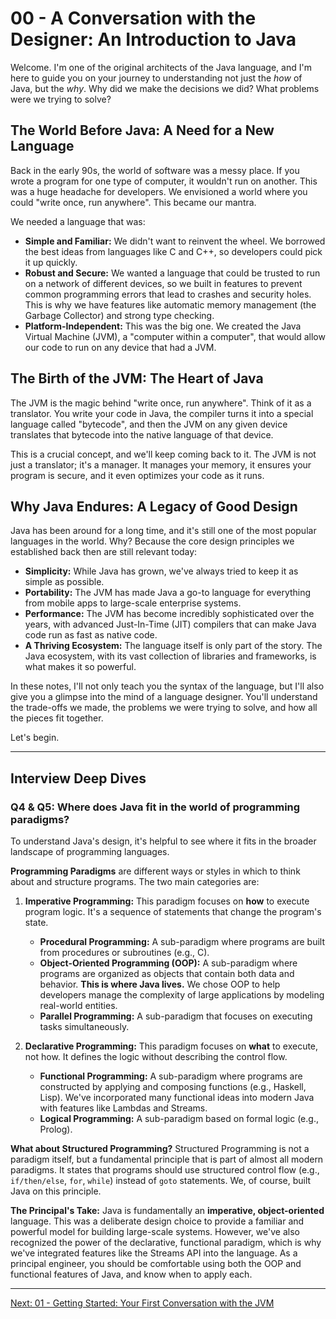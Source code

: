 # 00 - A Conversation with the Designer: An Introduction to Java

Welcome. I'm one of the original architects of the Java language, and I'm here to guide you on your journey to understanding not just the *how* of Java, but the *why*. Why did we make the decisions we did? What problems were we trying to solve?

## The World Before Java: A Need for a New Language

Back in the early 90s, the world of software was a messy place. If you wrote a program for one type of computer, it wouldn't run on another. This was a huge headache for developers. We envisioned a world where you could "write once, run anywhere". This became our mantra.

We needed a language that was:
*   **Simple and Familiar:** We didn't want to reinvent the wheel. We borrowed the best ideas from languages like C and C++, so developers could pick it up quickly.
*   **Robust and Secure:** We wanted a language that could be trusted to run on a network of different devices, so we built in features to prevent common programming errors that lead to crashes and security holes. This is why we have features like automatic memory management (the Garbage Collector) and strong type checking.
*   **Platform-Independent:** This was the big one. We created the Java Virtual Machine (JVM), a "computer within a computer", that would allow our code to run on any device that had a JVM.

## The Birth of the JVM: The Heart of Java

The JVM is the magic behind "write once, run anywhere". Think of it as a translator. You write your code in Java, the compiler turns it into a special language called "bytecode", and then the JVM on any given device translates that bytecode into the native language of that device.

This is a crucial concept, and we'll keep coming back to it. The JVM is not just a translator; it's a manager. It manages your memory, it ensures your program is secure, and it even optimizes your code as it runs.

## Why Java Endures: A Legacy of Good Design

Java has been around for a long time, and it's still one of the most popular languages in the world. Why? Because the core design principles we established back then are still relevant today:

*   **Simplicity:** While Java has grown, we've always tried to keep it as simple as possible.
*   **Portability:** The JVM has made Java a go-to language for everything from mobile apps to large-scale enterprise systems.
*   **Performance:** The JVM has become incredibly sophisticated over the years, with advanced Just-In-Time (JIT) compilers that can make Java code run as fast as native code.
*   **A Thriving Ecosystem:** The language itself is only part of the story. The Java ecosystem, with its vast collection of libraries and frameworks, is what makes it so powerful.

In these notes, I'll not only teach you the syntax of the language, but I'll also give you a glimpse into the mind of a language designer. You'll understand the trade-offs we made, the problems we were trying to solve, and how all the pieces fit together.

Let's begin.

---

## Interview Deep Dives

### Q4 & Q5: Where does Java fit in the world of programming paradigms?

To understand Java's design, it's helpful to see where it fits in the broader landscape of programming languages.

**Programming Paradigms** are different ways or styles in which to think about and structure programs. The two main categories are:

1.  **Imperative Programming:** This paradigm focuses on **how** to execute program logic. It's a sequence of statements that change the program's state.
    *   **Procedural Programming:** A sub-paradigm where programs are built from procedures or subroutines (e.g., C).
    *   **Object-Oriented Programming (OOP):** A sub-paradigm where programs are organized as objects that contain both data and behavior. **This is where Java lives.** We chose OOP to help developers manage the complexity of large applications by modeling real-world entities.
    *   **Parallel Programming:** A sub-paradigm that focuses on executing tasks simultaneously.

2.  **Declarative Programming:** This paradigm focuses on **what** to execute, not how. It defines the logic without describing the control flow.
    *   **Functional Programming:** A sub-paradigm where programs are constructed by applying and composing functions (e.g., Haskell, Lisp). We've incorporated many functional ideas into modern Java with features like Lambdas and Streams.
    *   **Logical Programming:** A sub-paradigm based on formal logic (e.g., Prolog).

**What about Structured Programming?**
Structured Programming is not a paradigm itself, but a fundamental principle that is part of almost all modern paradigms. It states that programs should use structured control flow (e.g., `if/then/else`, `for`, `while`) instead of `goto` statements. We, of course, built Java on this principle.

**The Principal's Take:**
Java is fundamentally an **imperative, object-oriented** language. This was a deliberate design choice to provide a familiar and powerful model for building large-scale systems. However, we've also recognized the power of the declarative, functional paradigm, which is why we've integrated features like the Streams API into the language. As a principal engineer, you should be comfortable using both the OOP and functional features of Java, and know when to apply each.

---

[Next: 01 - Getting Started: Your First Conversation with the JVM](../01-Getting-Started/README.md)

